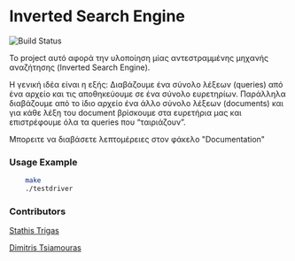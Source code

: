 # Inverted Search Engine 

![Build Status](https://github.com/chatziko-k08/lecture-code/workflows/run-tests/badge.svg)

Το project αυτό αφορά την υλοποίηση μίας αντεστραμμένης μηχανής αναζήτησης (Inverted Search Engine).

H γενική ιδέα είναι η εξής:
Διαβάζουμε ένα σύνολο λέξεων (queries) από ένα αρχείο και τις αποθηκεύουμε σε ένα σύνολο ευρετηρίων. Παράλληλα διαβάζουμε από το ίδιο αρχείο ένα άλλο σύνολο λέξεων (documents) και για κάθε λέξη του document βρίσκουμε  στα ευρετήρια μας και επιστρέφουμε όλα τα queries που “ταιριάζουν”. 

Μπορειτε να διαβάσετε λεπτομέρειες στον φάκελο "Documentation"

### Usage Example

```bash
    make
    ./testdriver
```

### Contributors

[Stathis Trigas](https://github.com/stathis99)

[Dimitris Tsiamouras](https://github.com/sdi1700168)


